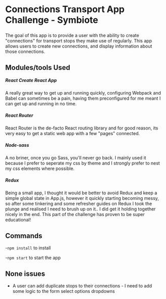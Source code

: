 # Connections Transport App Challenge - Symbiote

###
The goal of this app is to provide a user with the ability to create "connections" for transport stops they make use of regularly. This app allows users to create new connections, and display information about those connections.
###


## Modules/tools Used ##

##### React Create React App
A really great way to get up and running quickly, configuring Webpack and Babel can sometimes be a pain, having them preconfigured for me meant I can get up and running in no time.

##### React Router #####
React Router is the de-facto React routing library and for good reason, its very easy to get a static web app with a few "pages" connected.

##### Node-sass #####
A no briner, once you go Sass, you'll never go back. I mainly used it because I prefer to seperate my css by theme and I strongly prefer to nest my css elements where possible.

##### Redux #####
Being a small app, I thought it would be better to avoid Redux and keep a simple global state in App.js, however it quickly starting becoming messy, so after some tinkering and some refresher guides on Redux I took the plunge and realised I need to brush up on it.. I did get it holding together nicely in the end. This part of the challenge has proven to be super educational!


## Commands
-`npm install` to install

-`npm start` to start the app

## None issues
- A user can add duplicate stops to their connections - I need to add some logic to the form select options dropdowns




